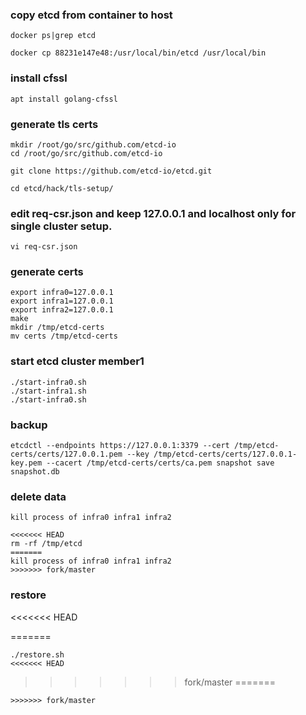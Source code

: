 ### copy etcd from container to host
```
docker ps|grep etcd
```
```
docker cp 88231e147e48:/usr/local/bin/etcd /usr/local/bin
```
### install cfssl
```
apt install golang-cfssl
```
### generate tls certs
```
mkdir /root/go/src/github.com/etcd-io
cd /root/go/src/github.com/etcd-io
```
```
git clone https://github.com/etcd-io/etcd.git
```
```
cd etcd/hack/tls-setup/
```
### edit req-csr.json and keep 127.0.0.1 and localhost only for single cluster setup.
```
vi req-csr.json
```
### generate certs
```
export infra0=127.0.0.1
export infra1=127.0.0.1
export infra2=127.0.0.1
make
mkdir /tmp/etcd-certs
mv certs /tmp/etcd-certs
```
### start etcd cluster member1
```
./start-infra0.sh
./start-infra1.sh
./start-infra0.sh
```
### backup
```
etcdctl --endpoints https://127.0.0.1:3379 --cert /tmp/etcd-certs/certs/127.0.0.1.pem --key /tmp/etcd-certs/certs/127.0.0.1-key.pem --cacert /tmp/etcd-certs/certs/ca.pem snapshot save snapshot.db
```
### delete data
```
kill process of infra0 infra1 infra2
```
```
<<<<<<< HEAD
rm -rf /tmp/etcd
=======
kill process of infra0 infra1 infra2
>>>>>>> fork/master
```
### restore
<<<<<<< HEAD

=======
```
./restore.sh
<<<<<<< HEAD
```
>>>>>>> fork/master
=======
```
>>>>>>> fork/master
